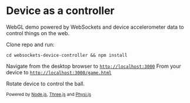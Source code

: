 Device as a controller
============================

WebGL demo powered by WebSockets and device accelerometer data to control things on the web.

Clone repo and run:
<pre><code>cd websockets-device-controller && npm install</code></pre>

Navigate from the desktop browser to <code><a href="http://localhost:3000">http://localhost:3000</a></code>
From your device to <code><a href="http://localhost:3000/game.html">http://localhost:3000/game.html</a></code>

Rotate device to control the ball.

<small>Powered by <a href="http://nodejs.org/">Node.js</a>, <a href="https://github.com/mrdoob/three.js/">Three.js</a> and <a href="https://github.com/chandlerprall/Physijs">Physi.js</a></small>
